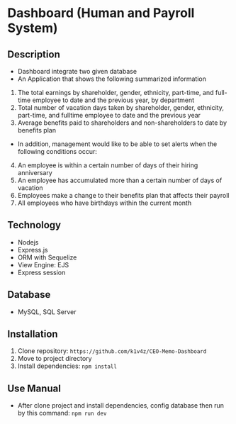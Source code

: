# Dashboard (Human and Payroll System)

## Description
- Dashboard integrate two given database
- An Application that shows the following summarized information
1) The total earnings by shareholder, gender, ethnicity, part-time, and full- time employee to date and the previous year, by department
2) Total number of vacation days taken by shareholder, gender, ethnicity, part-time, and fulltime employee to date and the previous year
3) Average benefits paid to shareholders and non-shareholders to date by benefits plan
- In addition, management would like to be able to set alerts when the following conditions occur:
4) An employee is within a certain number of days of their hiring anniversary
5) An employee has accumulated more than a certain number of days of vacation
6) Employees make a change to their benefits plan that affects their payroll
7) All employees who have birthdays within the current month

## Technology
- Nodejs
- Express.js
- ORM with Sequelize
- View Engine: EJS
- Express session
## Database
- MySQL, SQL Server
## Installation

1. Clone repository: `https://github.com/k1v4z/CEO-Memo-Dashboard`
2. Move to project directory
3. Install dependencies: `npm install`

## Use Manual
- After clone project and install dependencies, config database then run by this command: `npm run dev`
